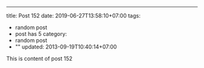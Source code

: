 ---
title: Post 152
date: 2019-06-27T13:58:10+07:00
tags:
  - random post
  - post has 5
category:
  - random post
  - ""
updated: 2013-09-19T10:40:14+07:00

This is content of post 152